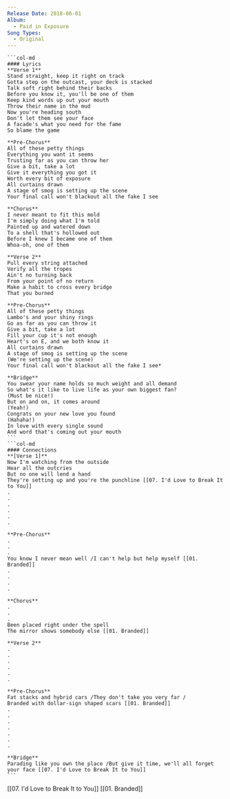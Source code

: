 ```yaml
---
Release Date: 2018-06-01
Album:
  - Paid in Exposure
Song Types:
  - Original
---
```


````col
```col-md
#### Lyrics
**Verse 1**
Stand straight, keep it right on track
Gotta step on the outcast, your deck is stacked
Talk soft right behind their backs
Before you know it, you'll be one of them
Keep kind words up out your mouth
Throw their name in the mud
Now you're heading south
Don't let them see your face
A facade's what you need for the fame
So blame the game

**Pre-Chorus**
All of these petty things
Everything you want it seems
Trusting far as you can throw her
Give a bit, take a lot
Give it everything you got it
Worth every bit of exposure
All curtains drawn
A stage of smog is setting up the scene
Your final call won't blackout all the fake I see

**Chorus**
I never meant to fit this mold
I'm simply doing what I'm told
Painted up and watered down
To a shell that's hollowed out
Before I knew I became one of them
Whoa-oh, one of them

**Verse 2**
Pull every string attached
Verify all the tropes
Ain't no turning back
From your point of no return
Make a habit to cross every bridge
That you burned

**Pre-Chorus**
All of these petty things
Lambo's and your shiny rings
Go as far as you can throw it
Give a bit, take a lot
Fill your cup it's not enough
Heart's on E, and we both know it
All curtains drawn
A stage of smog is setting up the scene
(We're setting up the scene)
Your final call won't blackout all the fake I see*

**Bridge**
You swear your name holds so much weight and all demand
So what's it like to live life as your own biggest fan?
(Must be nice!)
But on and on, it comes around
(Yeah!)
Congrats on your new love you found
(Hahaha!)
In love with every single sound
And word that's coming out your mouth
```
```col-md
#### Connections
**[Verse 1]**
Now I'm watching from the outside
Hear all the outcries
But no one will lend a hand
They're setting up and you're the punchline [[07. I'd Love to Break It to You]]
.
.
.
.
.
.

**Pre-Chorus**
.
.
.
You know I never mean well /I can't help but help myself [[01. Branded]]
.
.
.
.

**Chorus**
.
.
.
Been placed right under the spell
The mirror shows somebody else [[01. Branded]]

**Verse 2**
.
.
.
.
.
.

**Pre-Chorus**
Fat stacks and hybrid cars /They don't take you very far /
Branded with dollar-sign shaped scars [[01. Branded]]
.
.
.
.
.
.
.

**Bridge**
Parading like you own the place /But give it time, we'll all forget your face [[07. I'd Love to Break It to You]]
```
````
[[07. I'd Love to Break It to You]]
[[01. Branded]]